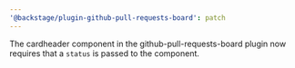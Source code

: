 ```yaml
---
'@backstage/plugin-github-pull-requests-board': patch
---
```


The cardheader component in the github-pull-requests-board plugin now requires that a `status` is passed to the component.
